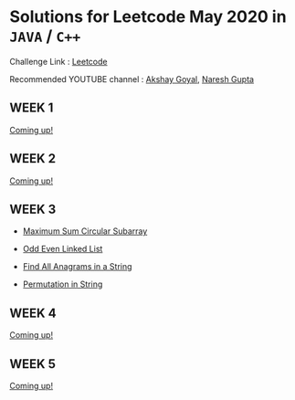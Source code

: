 # Solutions for Leetcode May 2020 in `JAVA` / `C++` 

Challenge Link : [Leetcode](https://leetcode.com/explore/challenge/card/may-leetcoding-challenge/)

Recommended YOUTUBE channel : [Akshay Goyal](https://www.youtube.com/playlist?list=PLk3HmtBxW9XWOVr8KgHHSTExTZgl354ia), [Naresh Gupta](https://www.youtube.com/playlist?list=PLamEquLLzOtiZz7VdMpVA5a-WK9TUe6JY)


## WEEK 1

[Coming up!](https://leetcode.com/explore/challenge/card/may-leetcoding-challenge/)

## WEEK 2

[Coming up!](https://leetcode.com/explore/challenge/card/may-leetcoding-challenge/)


## WEEK 3

* [Maximum Sum Circular Subarray](https://github.com/abhisheksurve45/leetcode-may-2020/blob/master/WEEK3/MaximumSumCircularSubarray.java)

* [Odd Even Linked List](https://github.com/abhisheksurve45/leetcode-may-2020/blob/master/WEEK3/OddEvenLinkedList.java)

* [Find All Anagrams in a String](https://github.com/abhisheksurve45/leetcode-may-2020/blob/master/WEEK3/FindAllAnagramsinString.java)

* [Permutation in String](https://github.cosystem/abhisheksurve45/leetcode-may-2020/blob/master/WEEK3/PermutationinString.java)

## WEEK 4

[Coming up!](https://leetcode.com/explore/challenge/card/may-leetcoding-challenge/)

## WEEK 5

[Coming up!](https://leetcode.com/explore/challenge/card/may-leetcoding-challenge/)
